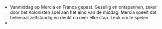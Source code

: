 - Vanmiddag op Mercia en Franca gepast. Gezellig en ontspannen, zeker door het Kolonisten spel aan het eind van de middag. Mercia speelt dat helemaal zelfstandig en denkt na over elke stap. Leuk om te spelen
-